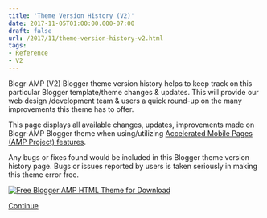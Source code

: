 ```yaml
---
title: 'Theme Version History (V2)'
date: 2017-11-05T01:00:00.000-07:00
draft: false
url: /2017/11/theme-version-history-v2.html
tags: 
- Reference
- V2
---
```


Blogr-AMP (V2) Blogger theme version history helps to keep track on this particular Blogger template/theme changes & updates. This will provide our web design /development team & users a quick round-up on the many improvements this theme has to offer.  
  
This page displays all available changes, updates, improvements made on Blogr-AMP Blogger theme when using/utilizing [Accelerated Mobile Pages (AMP Project) features](https://blogr-amp.blogspot.my/2016/11/theme-version-history.html?m=0).  
  
Any bugs or fixes found would be included in this Blogger theme version history page. Bugs or issues reported by users is taken seriously in making this theme error free.  
  

[![Free Blogger AMP HTML Theme for Download](https://4.bp.blogspot.com/-AcolLaDVE_Q/We97jfPasDI/AAAAAAAAjoI/k9Nx9XUFgsweMwqavhFI3F0CCmDzd2L8gCPcBGAYYCw/s640/Blogr%2BAMP%2Bv2%2B%2B%2BAMP%2BHTML%2BBlogger%2BTemplate%2BHomepage%2B%25281%2529.png)](https://4.bp.blogspot.com/-AcolLaDVE_Q/We97jfPasDI/AAAAAAAAjoI/k9Nx9XUFgsweMwqavhFI3F0CCmDzd2L8gCPcBGAYYCw/s640/Blogr%2BAMP%2Bv2%2B%2B%2BAMP%2BHTML%2BBlogger%2BTemplate%2BHomepage%2B%25281%2529.png)

  
[Continue](https://blogr-amp.blogspot.com/2017/11/theme-version-history-v2.html#more)